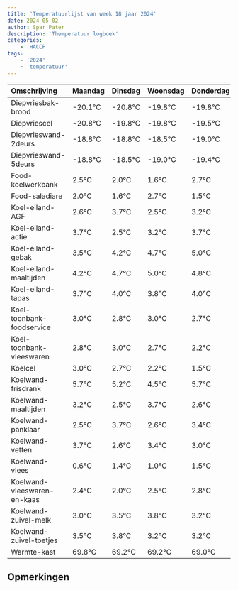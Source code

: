 ```yaml
---
title: 'Temperatuurlijst van week 18 jaar 2024'
date: 2024-05-02
author: Spar Pater
description: 'Themperatuur logboek'
categories:
    - 'HACCP'
tags:
    - '2024'
    - 'temperatuur'
---
```

|Omschrijving|Maandag|Dinsdag|Woensdag|Donderdag|Vrijdag|Zaterdag|Zondag|
|:---|:---|:---|:---|:---|:---|:---|:---|
|Diepvriesbak-brood|-20.1°C|-20.8°C|-19.8°C|-19.8°C| | | |
|Diepvriescel|-20.8°C|-19.8°C|-19.8°C|-19.5°C| | | |
|Diepvrieswand-2deurs|-18.8°C|-18.8°C|-18.5°C|-19.0°C| | | |
|Diepvrieswand-5deurs|-18.8°C|-18.5°C|-19.0°C|-19.4°C| | | |
|Food-koelwerkbank|2.5°C|2.0°C|1.6°C|2.7°C| | | |
|Food-saladiare|2.0°C|1.6°C|2.7°C|1.5°C| | | |
|Koel-eiland-AGF|2.6°C|3.7°C|2.5°C|3.2°C| | | |
|Koel-eiland-actie|3.7°C|2.5°C|3.2°C|3.7°C| | | |
|Koel-eiland-gebak|3.5°C|4.2°C|4.7°C|5.0°C| | | |
|Koel-eiland-maaltijden|4.2°C|4.7°C|5.0°C|4.8°C| | | |
|Koel-eiland-tapas|3.7°C|4.0°C|3.8°C|4.0°C| | | |
|Koel-toonbank-foodservice|3.0°C|2.8°C|3.0°C|2.7°C| | | |
|Koel-toonbank-vleeswaren|2.8°C|3.0°C|2.7°C|2.2°C| | | |
|Koelcel|3.0°C|2.7°C|2.2°C|1.5°C| | | |
|Koelwand-frisdrank|5.7°C|5.2°C|4.5°C|5.7°C| | | |
|Koelwand-maaltijden|3.2°C|2.5°C|3.7°C|2.6°C| | | |
|Koelwand-panklaar|2.5°C|3.7°C|2.6°C|3.4°C| | | |
|Koelwand-vetten|3.7°C|2.6°C|3.4°C|3.0°C| | | |
|Koelwand-vlees|0.6°C|1.4°C|1.0°C|1.5°C| | | |
|Koelwand-vleeswaren-en-kaas|2.4°C|2.0°C|2.5°C|2.8°C| | | |
|Koelwand-zuivel-melk|3.0°C|3.5°C|3.8°C|3.2°C| | | |
|Koelwand-zuivel-toetjes|3.5°C|3.8°C|3.2°C|3.2°C| | | |
|Warmte-kast|69.8°C|69.2°C|69.2°C|69.0°C| | | |

## Opmerkingen


